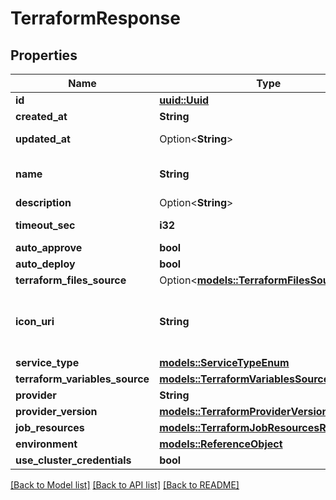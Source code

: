 # TerraformResponse

## Properties

Name | Type | Description | Notes
------------ | ------------- | ------------- | -------------
**id** | [**uuid::Uuid**](uuid::Uuid.md) |  | [readonly]
**created_at** | **String** |  | [readonly]
**updated_at** | Option<**String**> |  | [optional][readonly]
**name** | **String** | name is case insensitive | 
**description** | Option<**String**> |  | [optional]
**timeout_sec** | **i32** |  | [default to 600]
**auto_approve** | **bool** |  | 
**auto_deploy** | **bool** |  | 
**terraform_files_source** | Option<[**models::TerraformFilesSource**](TerraformFilesSource.md)> |  | [optional]
**icon_uri** | **String** | Icon URI representing the terraform service. | 
**service_type** | [**models::ServiceTypeEnum**](ServiceTypeEnum.md) |  | 
**terraform_variables_source** | [**models::TerraformVariablesSourceResponse**](TerraformVariablesSourceResponse.md) |  | 
**provider** | **String** |  | 
**provider_version** | [**models::TerraformProviderVersion**](TerraformProviderVersion.md) |  | 
**job_resources** | [**models::TerraformJobResourcesResponse**](TerraformJobResourcesResponse.md) |  | 
**environment** | [**models::ReferenceObject**](ReferenceObject.md) |  | 
**use_cluster_credentials** | **bool** |  | 

[[Back to Model list]](../README.md#documentation-for-models) [[Back to API list]](../README.md#documentation-for-api-endpoints) [[Back to README]](../README.md)


